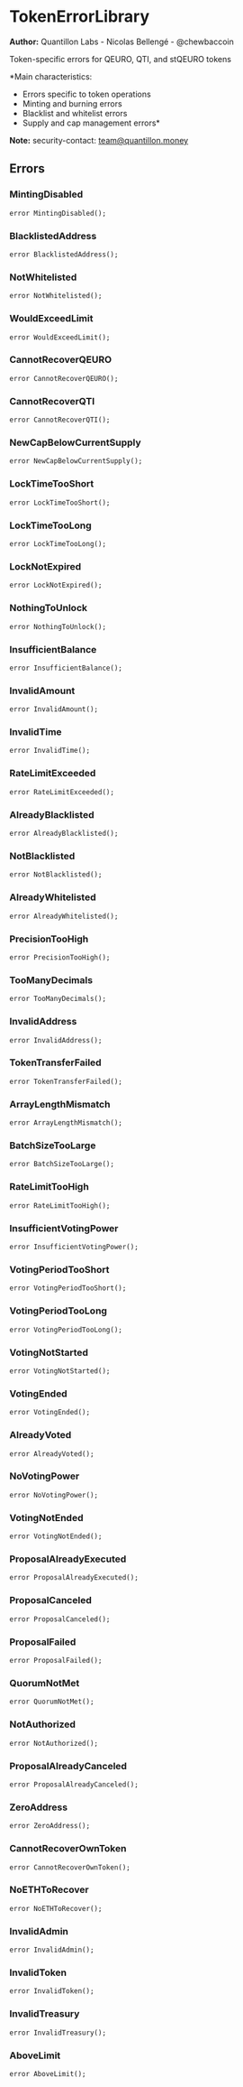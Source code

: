 # TokenErrorLibrary
**Author:**
Quantillon Labs - Nicolas Bellengé - @chewbaccoin

Token-specific errors for QEURO, QTI, and stQEURO tokens

*Main characteristics:
- Errors specific to token operations
- Minting and burning errors
- Blacklist and whitelist errors
- Supply and cap management errors*

**Note:**
security-contact: team@quantillon.money


## Errors
### MintingDisabled

```solidity
error MintingDisabled();
```

### BlacklistedAddress

```solidity
error BlacklistedAddress();
```

### NotWhitelisted

```solidity
error NotWhitelisted();
```

### WouldExceedLimit

```solidity
error WouldExceedLimit();
```

### CannotRecoverQEURO

```solidity
error CannotRecoverQEURO();
```

### CannotRecoverQTI

```solidity
error CannotRecoverQTI();
```

### NewCapBelowCurrentSupply

```solidity
error NewCapBelowCurrentSupply();
```

### LockTimeTooShort

```solidity
error LockTimeTooShort();
```

### LockTimeTooLong

```solidity
error LockTimeTooLong();
```

### LockNotExpired

```solidity
error LockNotExpired();
```

### NothingToUnlock

```solidity
error NothingToUnlock();
```

### InsufficientBalance

```solidity
error InsufficientBalance();
```

### InvalidAmount

```solidity
error InvalidAmount();
```

### InvalidTime

```solidity
error InvalidTime();
```

### RateLimitExceeded

```solidity
error RateLimitExceeded();
```

### AlreadyBlacklisted

```solidity
error AlreadyBlacklisted();
```

### NotBlacklisted

```solidity
error NotBlacklisted();
```

### AlreadyWhitelisted

```solidity
error AlreadyWhitelisted();
```

### PrecisionTooHigh

```solidity
error PrecisionTooHigh();
```

### TooManyDecimals

```solidity
error TooManyDecimals();
```

### InvalidAddress

```solidity
error InvalidAddress();
```

### TokenTransferFailed

```solidity
error TokenTransferFailed();
```

### ArrayLengthMismatch

```solidity
error ArrayLengthMismatch();
```

### BatchSizeTooLarge

```solidity
error BatchSizeTooLarge();
```

### RateLimitTooHigh

```solidity
error RateLimitTooHigh();
```

### InsufficientVotingPower

```solidity
error InsufficientVotingPower();
```

### VotingPeriodTooShort

```solidity
error VotingPeriodTooShort();
```

### VotingPeriodTooLong

```solidity
error VotingPeriodTooLong();
```

### VotingNotStarted

```solidity
error VotingNotStarted();
```

### VotingEnded

```solidity
error VotingEnded();
```

### AlreadyVoted

```solidity
error AlreadyVoted();
```

### NoVotingPower

```solidity
error NoVotingPower();
```

### VotingNotEnded

```solidity
error VotingNotEnded();
```

### ProposalAlreadyExecuted

```solidity
error ProposalAlreadyExecuted();
```

### ProposalCanceled

```solidity
error ProposalCanceled();
```

### ProposalFailed

```solidity
error ProposalFailed();
```

### QuorumNotMet

```solidity
error QuorumNotMet();
```

### NotAuthorized

```solidity
error NotAuthorized();
```

### ProposalAlreadyCanceled

```solidity
error ProposalAlreadyCanceled();
```

### ZeroAddress

```solidity
error ZeroAddress();
```

### CannotRecoverOwnToken

```solidity
error CannotRecoverOwnToken();
```

### NoETHToRecover

```solidity
error NoETHToRecover();
```

### InvalidAdmin

```solidity
error InvalidAdmin();
```

### InvalidToken

```solidity
error InvalidToken();
```

### InvalidTreasury

```solidity
error InvalidTreasury();
```

### AboveLimit

```solidity
error AboveLimit();
```

